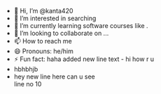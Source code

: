 - 👋 Hi, I’m @kanta420
- 👀 I’m interested in searching
- 🌱 I’m currently learning software courses like .
- 💞️ I’m looking to collaborate on ...
- 📫 How to reach me 
- 😄 Pronouns: he/him
- ⚡ Fun fact: haha
  added new line text - hi how r u
-  hbhbhjb
- hey new line here can u see
<br> line no 10

<!---
kanta420/kanta420 is a ✨ special ✨ repository because its `README.md` (this file) appears on your GitHub profile.
You can click the Preview link to take a look at your changes.
--->
